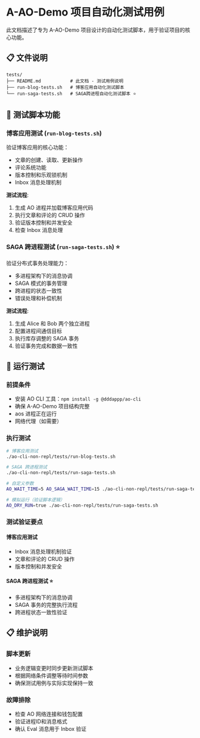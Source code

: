 # A-AO-Demo 项目自动化测试用例

此文档描述了专为 A-AO-Demo 项目设计的自动化测试脚本，用于验证项目的核心功能。

## 📋 文件说明

```
tests/
├── README.md           # 此文档 - 测试用例说明
├── run-blog-tests.sh   # 博客应用自动化测试脚本
└── run-saga-tests.sh   # SAGA跨进程自动化测试脚本 ⭐
```

## 🔧 测试脚本功能

### 博客应用测试 (`run-blog-tests.sh`)

验证博客应用的核心功能：
- 文章的创建、读取、更新操作
- 评论系统功能
- 版本控制和乐观锁机制
- Inbox 消息处理机制

**测试流程**:
1. 生成 AO 进程并加载博客应用代码
2. 执行文章和评论的 CRUD 操作
3. 验证版本控制和并发安全
4. 检查 Inbox 消息处理

### SAGA 跨进程测试 (`run-saga-tests.sh`) ⭐

验证分布式事务处理能力：
- 多进程架构下的消息协调
- SAGA 模式的事务管理
- 跨进程的状态一致性
- 错误处理和补偿机制

**测试流程**:
1. 生成 Alice 和 Bob 两个独立进程
2. 配置进程间通信目标
3. 执行库存调整的 SAGA 事务
4. 验证事务完成和数据一致性

## 🚀 运行测试

### 前提条件

- 安装 AO CLI 工具：`npm install -g @dddappp/ao-cli`
- 确保 A-AO-Demo 项目结构完整
- aos 进程正在运行
- 网络代理（如需要）

### 执行测试

```bash
# 博客应用测试
./ao-cli-non-repl/tests/run-blog-tests.sh

# SAGA 跨进程测试
./ao-cli-non-repl/tests/run-saga-tests.sh

# 自定义参数
AO_WAIT_TIME=5 AO_SAGA_WAIT_TIME=15 ./ao-cli-non-repl/tests/run-saga-tests.sh

# 模拟运行（验证脚本逻辑）
AO_DRY_RUN=true ./ao-cli-non-repl/tests/run-saga-tests.sh
```

### 测试验证要点

#### 博客应用测试
- Inbox 消息处理机制验证
- 文章和评论的 CRUD 操作
- 版本控制和并发安全

#### SAGA 跨进程测试 ⭐
- 多进程架构下的消息协调
- SAGA 事务的完整执行流程
- 跨进程状态一致性验证

## 📋 维护说明

### 脚本更新
- 业务逻辑变更时同步更新测试脚本
- 根据网络条件调整等待时间参数
- 确保测试用例与实际实现保持一致

### 故障排除
- 检查 AO 网络连接和钱包配置
- 验证进程ID和消息格式
- 确认 Eval 消息用于 Inbox 验证